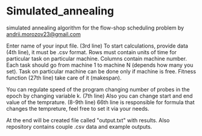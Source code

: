 # Simulated_annealing
 simulated annealing algorithm for the flow-shop scheduling problem by andrii.morozov23@gmail.com 

Enter name of your input file. (3rd line)
To start calculations, provide data (4th line), it must be .csv format.
Rows must contain units of time for particular task on particular machine.
Columns contain machine number.
Each task should go from machine 1 to machine N (depends how many you set).
Task on particular machine can be done only if machine is free.
Fitness function (27th line) take care of it (makespan).

You can regulate speed of the program changing number of probes in the epoch by changing variable k. (7th line)
Also you can change start and end value of the temprature. (8-9th line)
66th line is responsible for formula that changes the tempreture, feel free to set it via your needs.

At the end will be created file called "output.txt" with results.
Also repository contains couple .csv data and example outputs.
